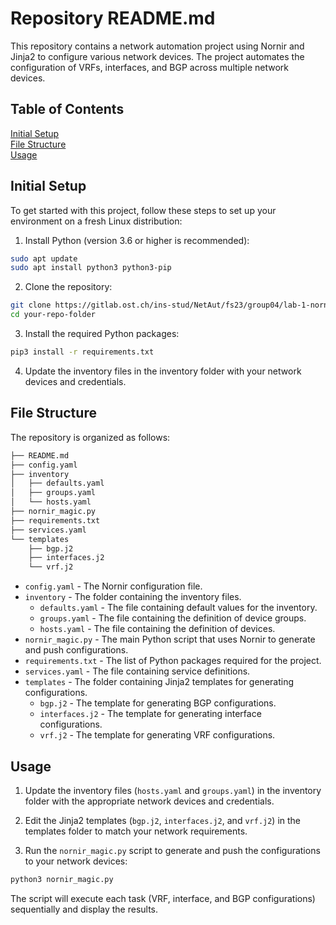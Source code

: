 # Repository README.md
This repository contains a network automation project using Nornir and Jinja2 to configure various network devices. The project automates the configuration of VRFs, interfaces, and BGP across multiple network devices.

## Table of Contents
[Initial Setup](#initial-setup) \
[File Structure](#file-structure) \
[Usage](#usage)

## Initial Setup
To get started with this project, follow these steps to set up your environment on a fresh Linux distribution:

1. Install Python (version 3.6 or higher is recommended):
```sh
sudo apt update
sudo apt install python3 python3-pip
```

2. Clone the repository:
```sh
git clone https://gitlab.ost.ch/ins-stud/NetAut/fs23/group04/lab-1-nornir.git
cd your-repo-folder
```

3. Install the required Python packages:
```sh
pip3 install -r requirements.txt
```

4. Update the inventory files in the inventory folder with your network devices and credentials.

## File Structure
The repository is organized as follows:
```sh
├── README.md
├── config.yaml
├── inventory
│   ├── defaults.yaml
│   ├── groups.yaml
│   └── hosts.yaml
├── nornir_magic.py
├── requirements.txt
├── services.yaml
└── templates
    ├── bgp.j2
    ├── interfaces.j2
    └── vrf.j2
```
- `config.yaml` - The Nornir configuration file.
- `inventory` - The folder containing the inventory files.
    - `defaults.yaml` - The file containing default values for the inventory.
    - `groups.yaml` - The file containing the definition of device groups.
    - `hosts.yaml` - The file containing the definition of devices.
- `nornir_magic.py` - The main Python script that uses Nornir to generate and push configurations.
- `requirements.txt` - The list of Python packages required for the project.
- `services.yaml` - The file containing service definitions.
- `templates` - The folder containing Jinja2 templates for generating configurations.
    - `bgp.j2` - The template for generating BGP configurations.
    - `interfaces.j2` - The template for generating interface configurations.
    - `vrf.j2` - The template for generating VRF configurations.

## Usage
1. Update the inventory files (`hosts.yaml` and `groups.yaml`) in the inventory folder with the appropriate network devices and credentials.

2. Edit the Jinja2 templates (`bgp.j2`, `interfaces.j2`, and `vrf.j2`) in the templates folder to match your network requirements.

3. Run the `nornir_magic.py` script to generate and push the configurations to your network devices:

```py
python3 nornir_magic.py
```
The script will execute each task (VRF, interface, and BGP configurations) sequentially and display the results.